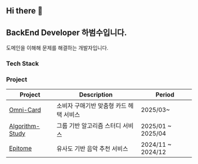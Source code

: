 ## Hi there 👋

## BackEnd Developer 하범수입니다.
도메인을 이해해 문제를 해결하는 개발자입니다.

### Tech Stack


### Project
| Project | Description | Period |
|--------|-------------|------------|
|[Omni-Card](https://github.com/2025-Gachon-capstone)|소비자 구매기반 맞춤형 카드 헤택 서비스|2025/03~ |
|[Algorithm-Study](https://github.com/Habeomsu/ALStudy_backend)|그룹 기반 알고리즘 스터디 서비스|2025/01 ~ 2025/04|
|[Epitome](https://github.com/Gachon-P-project-Epitome/server)|유사도 기반 음악 추천 서비스|2024/11 ~ 2024/12|




